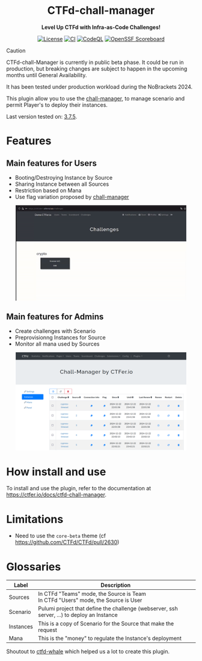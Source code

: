 <div align="center">
<h1>CTFd-chall-manager</h1>
<p><b>Level Up CTFd with Infra-as-Code Challenges!</b><p>
<a href=""><img src="https://img.shields.io/github/license/ctfer-io/ctfd-chall-manager?style=for-the-badge" alt="License"></a>
<a href="https://github.com/ctfer-io/ctfd-chall-manager/actions?query=workflow%3Aci+"><img src="https://img.shields.io/github/actions/workflow/status/ctfer-io/ctfd-chall-manager/ci.yaml?style=for-the-badge&label=CI" alt="CI"></a>
<a href="https://github.com/ctfer-io/ctfd-chall-manager/actions/workflows/codeql-analysis.yaml"><img src="https://img.shields.io/github/actions/workflow/status/ctfer-io/ctfd-chall-manager/codeql-analysis.yaml?style=for-the-badge&label=CodeQL" alt="CodeQL"></a>
<a href="https://securityscorecards.dev/viewer/?uri=github.com/ctfer-io/ctfd-chall-manager"><img src="https://img.shields.io/ossf-scorecard/github.com/ctfer-io/ctfd-chall-manager?label=openssf%20scorecard&style=for-the-badge" alt="OpenSSF Scoreboard"></a>
</div>

> [!CAUTION]
> CTFd-chall-Manager is currently in public beta phase.
> It could be run in production, but breaking changes are subject to happen in the upcoming months until General Availability.
> 
> It has been tested under production workload during the NoBrackets 2024.

This plugin allow you to use the [chall-manager](https://github.com/ctfer-io/chall-manager), to manage scenario and permit Player's to deploy their instances.

Last version tested on: [3.7.5](https://github.com/CTFd/CTFd/releases/tag/3.7.5).

# Features
## Main features for Users
- Booting/Destroying Instance by Source
- Sharing Instance between all Sources
- Restriction based on Mana
- Use flag variation proposed by [chall-manager](https://github.com/ctfer-io/chall-manager)

<img style="width: 90%; display: block; margin: auto; box-sizing: border-box;" src="res/boot_instance.gif"/>

## Main features for Admins
- Create challenges with Scenario
- Preprovisionng Instances for Source
- Monitor all mana used by Sources

<img style="width: 90%; display: block; margin: auto; box-sizing: border-box;" src="res/flags.png"/>

# How install and use
To install and use the plugin, refer to the documentation at https://ctfer.io/docs/ctfd-chall-manager.

# Limitations
- Need to use the `core-beta` theme (cf https://github.com/CTFd/CTFd/pull/2630)

# Glossaries

| Label    | Description                                                                                 |
|----------|---------------------------------------------------------------------------------------------|
| Sources  | In CTFd "Teams" mode, the Source is Team <br>In CTFd "Users" mode, the Source is User       |
| Scenario | Pulumi project that define the challenge (webserver, ssh server, ...) to deploy an Instance |
| Instances| This is a copy of Scenario for the Source that make the request                             |
| Mana     | This is the "money" to regulate the Instance's deployment                                   |


Shoutout to [ctfd-whale](https://github.com/frankli0324/CTFd-Whale) which helped us a lot to create this plugin.